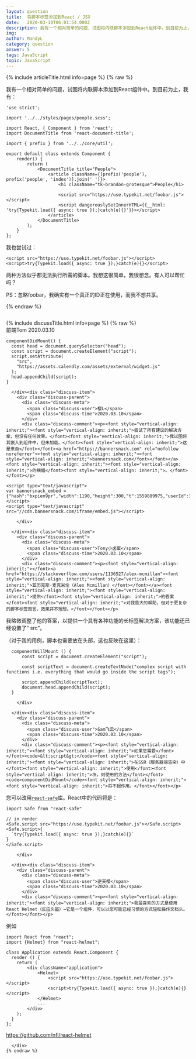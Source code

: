 ```yaml
---
layout: question
title:  将脚本标签添加到React / JSX
date:   2020-03-10T06:01:54.000Z
description: 我有一个相对简单的问题，试图将内联脚本添加到React组件中。到目前为止，我有：'use strict';import '../../styles...
img: 
author: MandyL
category: question
answer: 5
tags: JavaScript
topic: JavaScript
---
```

<div class="article-root">
  <div class="article">
    {% include articleTitle.html info=page %}
    {% raw %}
    <div class="article-content"><p><font style="vertical-align: inherit;"><font style="vertical-align: inherit;">我有一个相对简单的问题，试图将内联脚本添加到React组件中。</font><font style="vertical-align: inherit;">到目前为止，我有：</font></font></p>

<pre><code>'use strict';<font></font>
<font></font>
import '../../styles/pages/people.scss';<font></font>
<font></font>
import React, { Component } from 'react';<font></font>
import DocumentTitle from 'react-document-title';<font></font>
<font></font>
import { prefix } from '../../core/util';<font></font>
<font></font>
export default class extends Component {<font></font>
    render() {<font></font>
        return (<font></font>
            &lt;DocumentTitle title="People"&gt;<font></font>
                &lt;article className={[prefix('people'), prefix('people', 'index')].join(' ')}&gt;<font></font>
                    &lt;h1 className="tk-brandon-grotesque"&gt;People&lt;/h1&gt;<font></font>
<font></font>
                    &lt;script src="https://use.typekit.net/foobar.js"&gt;&lt;/script&gt;<font></font>
                    &lt;script dangerouslySetInnerHTML={{__html: 'try{Typekit.load({ async: true });}catch(e){}'}}&gt;&lt;/script&gt;<font></font>
                &lt;/article&gt;<font></font>
            &lt;/DocumentTitle&gt;<font></font>
        );<font></font>
    }<font></font>
};<font></font>
</code></pre>

<p><font style="vertical-align: inherit;"><font style="vertical-align: inherit;">我也尝试过：</font></font></p>

<pre><code>&lt;script src="https://use.typekit.net/foobar.js"&gt;&lt;/script&gt;<font></font>
&lt;script&gt;try{Typekit.load({ async: true });}catch(e){}&lt;/script&gt;<font></font>
</code></pre>

<p><font style="vertical-align: inherit;"><font style="vertical-align: inherit;">两种方法似乎都无法执行所需的脚本。</font><font style="vertical-align: inherit;">我想这很简单，我很想念。</font><font style="vertical-align: inherit;">有人可以帮忙吗？</font></font></p>

<p><font style="vertical-align: inherit;"><font style="vertical-align: inherit;">PS：忽略foobar，我确实有一个真正的ID正在使用，而我不想共享。</font></font></p></div>
    {% endraw %}
  </div>
  <p style="height: 0;width:0;overflow: hidden;"> 第485篇《将脚本标签添加到React / JSX》来自Winter(https://github.com/aiyld/aiyld.github.io)的站点</p>
  <div class="discuss-wrapper">
    {% include discussTitle.html info=page %}
    {% raw %}
    <div class="discuss-item">
        <div class="discuss-parent">
          <div class="discuss-meta">
            <span class="discuss-user">前端Tom</span>
            <span class="discuss-time">2020.03.10</span>
          </div>
          <div class="discuss-comment"><pre><code>componentDidMount() {<font></font>
  const head = document.querySelector("head");<font></font>
  const script = document.createElement("script");<font></font>
  script.setAttribute(<font></font>
    "src",<font></font>
    "https://assets.calendly.com/assets/external/widget.js"<font></font>
  );<font></font>
  head.appendChild(script);<font></font>
}<font></font>
</code></pre></div>
        </div>
        
      </div><div class="discuss-item">
        <div class="discuss-parent">
          <div class="discuss-meta">
            <span class="discuss-user">樱L</span>
            <span class="discuss-time">2020.03.10</span>
          </div>
          <div class="discuss-comment"><p><font style="vertical-align: inherit;"><font style="vertical-align: inherit;">尝试了所有建议的解决方案，但没有任何效果。</font><font style="vertical-align: inherit;">我试图将其嵌入到组件中，但未加载。</font><font style="vertical-align: inherit;">这是来自</font></font><a href="https://bannersnack.com" rel="nofollow noreferrer"><font style="vertical-align: inherit;"><font style="vertical-align: inherit;">bannersnack.com</font></font></a><font style="vertical-align: inherit;"><font style="vertical-align: inherit;">的横幅</font><font style="vertical-align: inherit;">。</font></font></p>

<pre><code>&lt;script type="text/javascript"&gt;<font></font>
var bannersnack_embed = {"hash":"bxpien9pr","width":1190,"height":300,"t":1559889975,"userId":39254375,"responsive":true,"type":"html5"};<font></font>
&lt;/script&gt;<font></font>
&lt;script type="text/javascript" src="//cdn.bannersnack.com/iframe/embed.js"&gt;&lt;/script&gt;<font></font>
</code></pre></div>
        </div>
        
      </div><div class="discuss-item">
        <div class="discuss-parent">
          <div class="discuss-meta">
            <span class="discuss-user">Tony小卤蛋</span>
            <span class="discuss-time">2020.03.10</span>
          </div>
          <div class="discuss-comment"><p><font style="vertical-align: inherit;"></font><a href="https://stackoverflow.com/users/1136527/alex-mcmillan"><font style="vertical-align: inherit;"><font style="vertical-align: inherit;">亚历克斯·麦克米伦（Alex Mcmillan）</font></font></a><font style="vertical-align: inherit;"><font style="vertical-align: inherit;">提供</font><font style="vertical-align: inherit;">的答案</font><font style="vertical-align: inherit;">对我最大的帮助，但对于更复杂的脚本标签而言，效果并不理想。</font></font></p>

<p><font style="vertical-align: inherit;"><font style="vertical-align: inherit;">我略微调整了他的答案，以提供一个具有各种功能的长标签解决方案，该功能还已经设置了“ src”。 </font></font></p>

<p><font style="vertical-align: inherit;"><font style="vertical-align: inherit;">（对于我的用例，脚本也需要放在头部，这也反映在这里）：</font></font></p>

<pre><code>  componentWillMount () {<font></font>
      const script = document.createElement("script");<font></font>
<font></font>
      const scriptText = document.createTextNode("complex script with functions i.e. everything that would go inside the script tags");<font></font>
<font></font>
      script.appendChild(scriptText);<font></font>
      document.head.appendChild(script);<font></font>
  }<font></font>
</code></pre></div>
        </div>
        
      </div><div class="discuss-item">
        <div class="discuss-parent">
          <div class="discuss-meta">
            <span class="discuss-user">Sam飞云</span>
            <span class="discuss-time">2020.03.10</span>
          </div>
          <div class="discuss-comment"><p><font style="vertical-align: inherit;"><font style="vertical-align: inherit;">如果您需要</font></font><code>&lt;script&gt;</code><font style="vertical-align: inherit;"><font style="vertical-align: inherit;">在SSR（服务器端渲染）中</font><font style="vertical-align: inherit;">使用</font><font style="vertical-align: inherit;">块，则使用的方法</font></font><code>componentDidMount</code><font style="vertical-align: inherit;"><font style="vertical-align: inherit;">将不起作用。</font></font></p>

<p><font style="vertical-align: inherit;"><font style="vertical-align: inherit;">您可以改用</font></font><a href="https://www.npmjs.com/package/react-safe" rel="noreferrer"><code>react-safe</code></a><font style="vertical-align: inherit;"><font style="vertical-align: inherit;">库。</font><font style="vertical-align: inherit;">React中的代码将是：</font></font></p>

<pre><code>import Safe from "react-safe"<font></font>
<font></font>
// in render <font></font>
&lt;Safe.script src="https://use.typekit.net/foobar.js"&gt;&lt;/Safe.script&gt;<font></font>
&lt;Safe.script&gt;{<font></font>
  `try{Typekit.load({ async: true });}catch(e){}`<font></font>
}<font></font>
&lt;/Safe.script&gt;<font></font>
</code></pre></div>
        </div>
        
      </div><div class="discuss-item">
        <div class="discuss-parent">
          <div class="discuss-meta">
            <span class="discuss-user">逆天樱</span>
            <span class="discuss-time">2020.03.10</span>
          </div>
          <div class="discuss-comment"><p><font style="vertical-align: inherit;"><font style="vertical-align: inherit;">我最喜欢的方式是使用React Helmet（反应头盔）–它是一个组件，可以以您可能已经习惯的方式轻松操作文档头。 </font></font></p>

<p><font style="vertical-align: inherit;"><font style="vertical-align: inherit;">例如</font></font></p>

<pre><code>import React from "react";<font></font>
import {Helmet} from "react-helmet";<font></font>
<font></font>
class Application extends React.Component {<font></font>
  render () {<font></font>
    return (<font></font>
        &lt;div className="application"&gt;<font></font>
            &lt;Helmet&gt;<font></font>
                &lt;script src="https://use.typekit.net/foobar.js"&gt;&lt;/script&gt;<font></font>
                &lt;script&gt;try{Typekit.load({ async: true });}catch(e){}&lt;/script&gt;<font></font>
            &lt;/Helmet&gt;<font></font>
            ...<font></font>
        &lt;/div&gt;<font></font>
    );<font></font>
  }<font></font>
};<font></font>
</code></pre>

<p><a href="https://github.com/nfl/react-helmet" rel="noreferrer"><font style="vertical-align: inherit;"><font style="vertical-align: inherit;">https://github.com/nfl/react-helmet</font></font></a></p></div>
        </div>
        
      </div>
    {% endraw %}
  </div>
<div>
